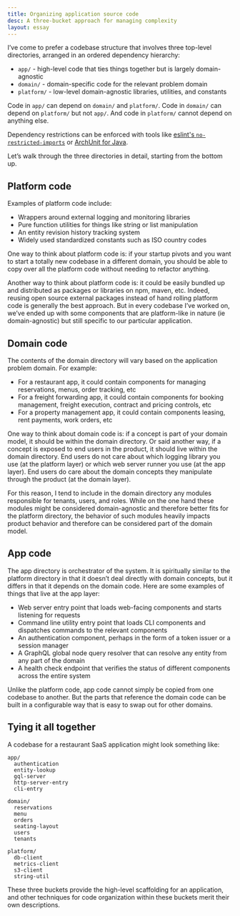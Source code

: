 ```yaml
---
title: Organizing application source code
desc: A three-bucket approach for managing complexity
layout: essay
---
```


I’ve come to prefer a codebase structure that involves three top-level directories, arranged in an ordered dependency hierarchy:

- `app/` - high-level code that ties things together but is largely domain-agnostic
- `domain/` - domain-specific code for the relevant problem domain
- `platform/` - low-level domain-agnostic libraries, utilities, and constants

Code in `app/` can depend on `domain/` and `platform/`. Code in `domain/` can depend on `platform/` but not `app/`. And code in `platform/` cannot depend on anything else.

Dependency restrictions can be enforced with tools like [eslint's `no-restricted-imports`](https://eslint.org/docs/rules/no-restricted-imports) or [ArchUnit for Java](https://www.archunit.org/).

Let’s walk through the three directories in detail, starting from the bottom up.

## Platform code

Examples of platform code include:

- Wrappers around external logging and monitoring libraries
- Pure function utilities for things like string or list manipulation
- An entity revision history tracking system
- Widely used standardized constants such as ISO country codes

One way to think about platform code is: if your startup pivots and you want to start a totally new codebase in a different domain, you should be able to copy over all the platform code without needing to refactor anything.

Another way to think about platform code is: it could be easily bundled up and distributed as packages or libraries on npm, maven, etc. Indeed, reusing open source external packages instead of hand rolling platform code is generally the best approach. But in every codebase I’ve worked on, we’ve ended up with some components that are platform-like in nature (ie domain-agnostic) but still specific to our particular application.

## Domain code

The contents of the domain directory will vary based on the application problem domain. For example:

- For a restaurant app, it could contain components for managing reservations, menus, order tracking, etc
- For a freight forwarding app, it could contain components for booking management, freight execution, contract and pricing controls, etc
- For a property management app, it could contain components leasing, rent payments, work orders, etc

One way to think about domain code is: if a concept is part of your domain model, it should be within the domain directory. Or said another way, if a concept is exposed to end users in the product, it should live within the domain directory. End users do not care about which logging library you use (at the platform layer) or which web server runner you use (at the app layer). End users do care about the domain concepts they manipulate through the product (at the domain layer).

For this reason, I tend to include in the domain directory any modules responsible for tenants, users, and roles. While on the one hand these modules might be considered domain-agnostic and therefore better fits for the platform directory, the behavior of such modules heavily impacts product behavior and therefore can be considered part of the domain model.

## App code

The app directory is orchestrator of the system. It is spiritually similar to the platform directory in that it doesn’t deal directly with domain concepts, but it differs in that it depends on the domain code. Here are some examples of things that live at the app layer:

- Web server entry point that loads web-facing components and starts listening for requests
- Command line utility entry point that loads CLI components and dispatches commands to the relevant components
- An authentication component, perhaps in the form of a token issuer or a session manager
- A GraphQL global node query resolver that can resolve any entity from any part of the domain
- A health check endpoint that verifies the status of different components across the entire system

Unlike the platform code, app code cannot simply be copied from one codebase to another. But the parts that reference the domain code can be built in a configurable way that is easy to swap out for other domains.

## Tying it all together

A codebase for a restaurant SaaS application might look something like:

```
app/
  authentication
  entity-lookup
  gql-server
  http-server-entry
  cli-entry

domain/
  reservations
  menu
  orders
  seating-layout
  users
  tenants

platform/
  db-client
  metrics-client
  s3-client
  string-util
```

These three buckets provide the high-level scaffolding for an application, and other techniques for code organization within these buckets merit their own descriptions.
